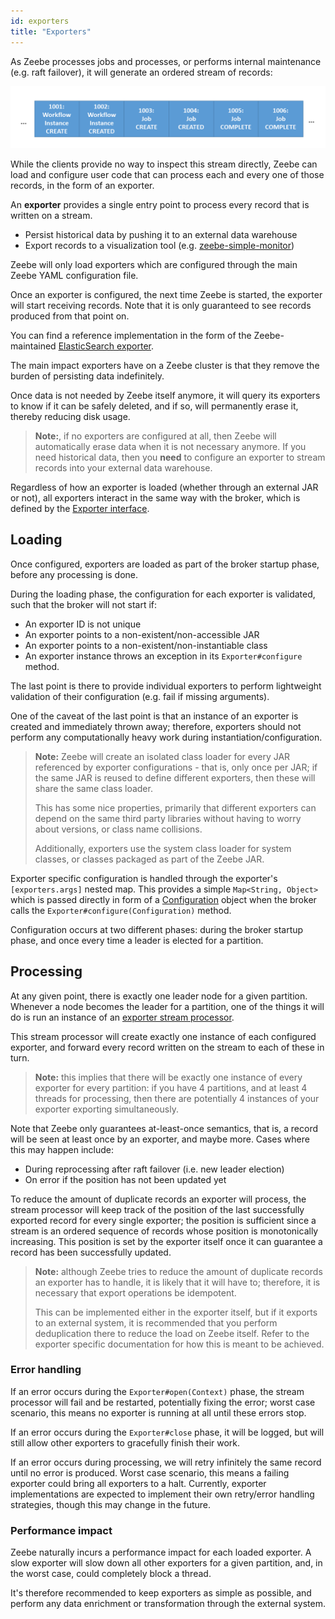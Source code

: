 ```yaml
---
id: exporters
title: "Exporters"
---
```


As Zeebe processes jobs and processes, or performs internal maintenance (e.g.
raft failover), it will generate an ordered stream of records:

![record-stream](assets/exporters-stream.png)

While the clients provide no way to inspect this stream directly, Zeebe can load
and configure user code that can process each and every one of those records, in the form of an exporter.

An **exporter** provides a single entry point to process every record that is
written on a stream.

- Persist historical data by pushing it to an external data warehouse
- Export records to a visualization tool (e.g. [zeebe-simple-monitor](https://github.com/zeebe-io/zeebe-simple-monitor/))

Zeebe will only load exporters which are configured through the main Zeebe YAML
configuration file.

Once an exporter is configured, the next time Zeebe is started, the exporter
will start receiving records. Note that it is only guaranteed to see records
produced from that point on.

You can find a reference implementation in the form of the Zeebe-maintained
[ElasticSearch exporter](https://github.com/zeebe-io/zeebe/tree/develop/exporters/elasticsearch-exporter).

The main impact exporters have on a Zeebe cluster is that they remove the burden
of persisting data indefinitely.

Once data is not needed by Zeebe itself anymore, it will query its exporters to
know if it can be safely deleted, and if so, will permanently erase it, thereby
reducing disk usage.

> **Note:**, if no exporters are configured at all, then Zeebe will automatically
> erase data when it is not necessary anymore. If you need historical data,
> then you **need** to configure an exporter to stream records into your external
> data warehouse.

Regardless of how an exporter is loaded (whether through an external JAR or not),
all exporters interact in the same way with the broker, which is defined by the
[Exporter interface](https://github.com/zeebe-io/zeebe/tree/develop/exporter-api/src/main/java/io/zeebe/exporter/api/Exporter.java).

## Loading

Once configured, exporters are loaded as part of the broker startup phase, before
any processing is done.

During the loading phase, the configuration for each exporter is validated, such that
the broker will not start if:

- An exporter ID is not unique
- An exporter points to a non-existent/non-accessible JAR
- An exporter points to a non-existent/non-instantiable class
- An exporter instance throws an exception in its `Exporter#configure` method.

The last point is there to provide individual exporters to perform lightweight
validation of their configuration (e.g. fail if missing arguments).

One of the caveat of the last point is that an instance of an exporter is created and
immediately thrown away; therefore, exporters should not perform any computationally
heavy work during instantiation/configuration.

> **Note:** Zeebe will create an isolated class loader for every JAR referenced by
> exporter configurations - that is, only once per JAR; if the same JAR is reused to
> define different exporters, then these will share the same class loader.
>
> This has some nice properties, primarily that different exporters can depend on
> the same third party libraries without having to worry about versions, or class
> name collisions.
>
> Additionally, exporters use the system class loader for system classes, or
> classes packaged as part of the Zeebe JAR.

Exporter specific configuration is handled through the exporter's `[exporters.args]`
nested map. This provides a simple `Map<String, Object>` which is passed directly
in form of a [Configuration](https://github.com/zeebe-io/zeebe/tree/develop/exporter-api/src/main/java/io/zeebe/exporter/api/context/Configuration.java)
object when the broker calls the `Exporter#configure(Configuration)` method.

Configuration occurs at two different phases: during the broker startup phase, and
once every time a leader is elected for a partition.

## Processing

At any given point, there is exactly one leader
node for a given partition. Whenever a node becomes the leader for a partition, one
of the things it will do is run an instance of an
[exporter stream processor](https://github.com/zeebe-io/zeebe/tree/develop/broker/src/main/java/io/zeebe/broker/exporter/stream/ExporterDirector.java).

This stream processor will create exactly one instance of each configured exporter,
and forward every record written on the stream to each of these in turn.

> **Note:** this implies that there will be exactly one instance of every exporter for
> every partition: if you have 4 partitions, and at least 4 threads for processing,
> then there are potentially 4 instances of your exporter exporting simultaneously.

Note that Zeebe only guarantees at-least-once semantics, that is, a record will be
seen at least once by an exporter, and maybe more. Cases where this may happen
include:

- During reprocessing after raft failover (i.e. new leader election)
- On error if the position has not been updated yet

To reduce the amount of duplicate records an exporter will process, the stream
processor will keep track of the position of the last successfully exported record
for every single exporter; the position is sufficient since a stream is an ordered
sequence of records whose position is monotonically increasing. This position is
set by the exporter itself once it can guarantee a record has been successfully
updated.

> **Note:** although Zeebe tries to reduce the amount of duplicate records an
> exporter has to handle, it is likely that it will have to; therefore, it is
> necessary that export operations be idempotent.
>
> This can be implemented either in the exporter itself, but if it exports to an
> external system, it is recommended that you perform deduplication there to reduce
> the load on Zeebe itself. Refer to the exporter specific documentation for how
> this is meant to be achieved.

### Error handling

If an error occurs during the `Exporter#open(Context)` phase, the stream
processor will fail and be restarted, potentially fixing the error; worst case
scenario, this means no exporter is running at all until these errors stop.

If an error occurs during the `Exporter#close` phase, it will be logged, but will
still allow other exporters to gracefully finish their work.

If an error occurs during processing, we will retry infinitely the same record until
no error is produced. Worst case scenario, this means a failing exporter could bring
all exporters to a halt. Currently, exporter implementations are expected to
implement their own retry/error handling strategies, though this may change in the
future.

### Performance impact

Zeebe naturally incurs a performance impact for each loaded exporter. A slow
exporter will slow down all other exporters for a given partition, and, in the
worst case, could completely block a thread.

It's therefore recommended to keep exporters as simple as possible, and perform
any data enrichment or transformation through the external system.
